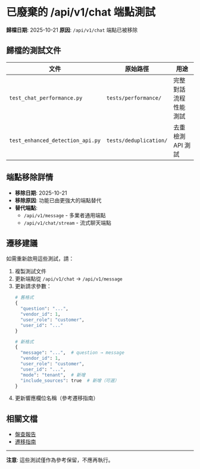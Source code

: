 # 已廢棄的 /api/v1/chat 端點測試

**歸檔日期**: 2025-10-21
**原因**: `/api/v1/chat` 端點已被移除

## 歸檔的測試文件

| 文件 | 原始路徑 | 用途 |
|------|---------|------|
| `test_chat_performance.py` | `tests/performance/` | 完整對話流程性能測試 |
| `test_enhanced_detection_api.py` | `tests/deduplication/` | 去重檢測 API 測試 |

## 端點移除詳情

- **移除日期**: 2025-10-21
- **移除原因**: 功能已由更強大的端點替代
- **替代端點**:
  - `/api/v1/message` - 多業者通用端點
  - `/api/v1/chat/stream` - 流式聊天端點

## 遷移建議

如需重新啟用這些測試，請：

1. 複製測試文件
2. 更新端點從 `/api/v1/chat` → `/api/v1/message`
3. 更新請求參數：
   ```python
   # 舊格式
   {
     "question": "...",
     "vendor_id": 1,
     "user_role": "customer",
     "user_id": "..."
   }

   # 新格式
   {
     "message": "...",  # question → message
     "vendor_id": 1,
     "user_role": "customer",
     "user_id": "...",
     "mode": "tenant",  # 新增
     "include_sources": true  # 新增（可選）
   }
   ```
4. 更新響應欄位名稱（參考遷移指南）

## 相關文檔

- [盤查報告](../../../docs/api/CHAT_ENDPOINT_REMOVAL_AUDIT.md)
- [遷移指南](../../../docs/api/CHAT_API_MIGRATION_GUIDE.md)

---

**注意**: 這些測試僅作為參考保留，不應再執行。
